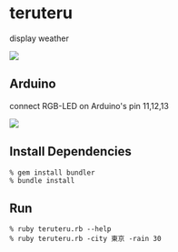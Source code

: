 teruteru
========
display weather

<img src="http://shokai.org/archive/file/1d085885aeb614b0e0742d573b568eae.png">


Arduino
-------
connect RGB-LED on Arduino's pin 11,12,13

<img src="http://shokai.org/archive/file/99d77ebed0252dfd707d46f58ace7bba.png">


Install Dependencies
--------------------

    % gem install bundler
    % bundle install


Run
---

    % ruby teruteru.rb --help
    % ruby teruteru.rb -city 東京 -rain 30
